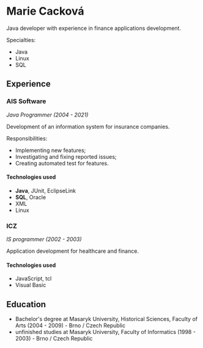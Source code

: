 # Marie Cacková

Java developer with experience in finance applications development.

Specialties:

* Java
* Linux
* SQL

## Experience

### AIS Software

*Java Programmer (2004 - 2021)*

Development of an information system for insurance companies.

Responsibilities:

* Implementing new features;
* Investigating and fixing reported issues;
* Creating automated test for features.

#### Technologies used

* **Java**, JUnit, EclipseLink
* **SQL**, Oracle
* XML
* Linux

### ICZ

*IS programmer (2002 - 2003)*  

Application development for healthcare and finance.

#### Technologies used

* JavaScript, tcl
* Visual Basic

## Education

* Bachelor's degree at Masaryk University, Historical Sciences, Faculty of Arts (2004 - 2009) - Brno / Czech Republic
* unfinished studies at Masaryk University, Faculty of Informatics (1998 - 2003) - Brno / Czech Republic

